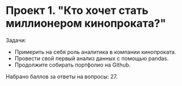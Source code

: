 # Проект 1. "Кто хочет стать миллионером кинопроката?"

Задачи:
- Примерить на себя роль аналитика в компании кинопроката.
- Провести свой первый анализ данных с помощью pandas.
- Продолжите собирать портфолио на Github.

Набрано баллов за ответы на вопросы: 27.
